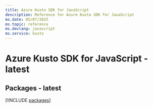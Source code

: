 ```yaml
---
title: Azure Kusto SDK for JavaScript
description: Reference for Azure Kusto SDK for JavaScript
ms.date: 05/07/2025
ms.topic: reference
ms.devlang: javascript
ms.service: kusto
---
```

# Azure Kusto SDK for JavaScript - latest
## Packages - latest
[!INCLUDE [packages](kusto-index.md)]